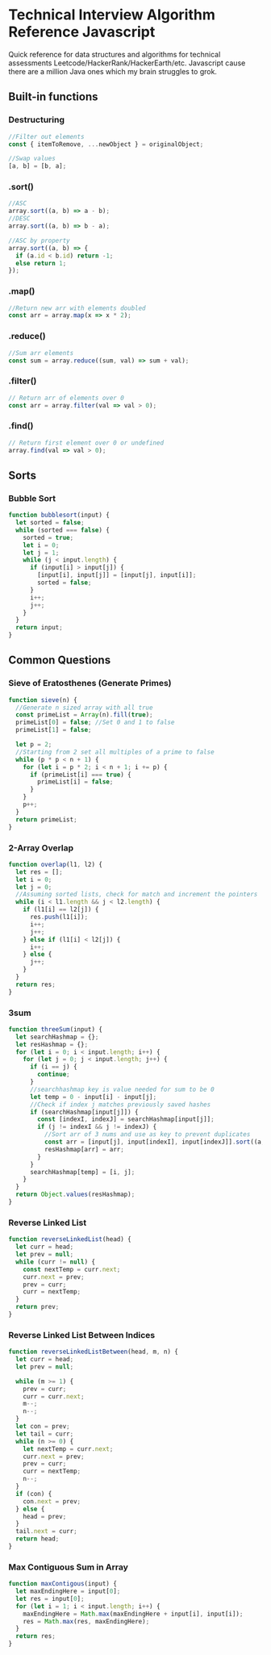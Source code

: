 # Technical Interview Algorithm Reference Javascript

Quick reference for data structures and algorithms for technical assessments Leetcode/HackerRank/HackerEarth/etc. Javascript cause there are a million Java ones which my brain struggles to grok.

## Built-in functions

### Destructuring

```javascript
//Filter out elements
const { itemToRemove, ...newObject } = originalObject;

//Swap values
[a, b] = [b, a];
```

### .sort()

```javascript
//ASC
array.sort((a, b) => a - b);
//DESC
array.sort((a, b) => b - a);

//ASC by property
array.sort((a, b) => {
  if (a.id < b.id) return -1;
  else return 1;
});
```

### .map()

```javascript
//Return new arr with elements doubled
const arr = array.map(x => x * 2);
```

### .reduce()

```javascript
//Sum arr elements
const sum = array.reduce((sum, val) => sum + val);
```

### .filter()

```javascript
// Return arr of elements over 0
const arr = array.filter(val => val > 0);
```

### .find()

```javascript
// Return first element over 0 or undefined
array.find(val => val > 0);
```

## Sorts

### Bubble Sort

```javascript
function bubblesort(input) {
  let sorted = false;
  while (sorted === false) {
    sorted = true;
    let i = 0;
    let j = 1;
    while (j < input.length) {
      if (input[i] > input[j]) {
        [input[i], input[j]] = [input[j], input[i]];
        sorted = false;
      }
      i++;
      j++;
    }
  }
  return input;
}
```

## Common Questions

### Sieve of Eratosthenes (Generate Primes)

```javascript
function sieve(n) {
  //Generate n sized array with all true
  const primeList = Array(n).fill(true);
  primeList[0] = false; //Set 0 and 1 to false
  primeList[1] = false;

  let p = 2;
  //Starting from 2 set all multiples of a prime to false
  while (p * p < n + 1) {
    for (let i = p * 2; i < n + 1; i += p) {
      if (primeList[i] === true) {
        primeList[i] = false;
      }
    }
    p++;
  }
  return primeList;
}
```

### 2-Array Overlap

```javascript
function overlap(l1, l2) {
  let res = [];
  let i = 0;
  let j = 0;
  //Assuming sorted lists, check for match and increment the pointers
  while (i < l1.length && j < l2.length) {
    if (l1[i] == l2[j]) {
      res.push(l1[i]);
      i++;
      j++;
    } else if (l1[i] < l2[j]) {
      i++;
    } else {
      j++;
    }
  }
  return res;
}
```

### 3sum

```javascript
function threeSum(input) {
  let searchHashmap = {};
  let resHashmap = {};
  for (let i = 0; i < input.length; i++) {
    for (let j = 0; j < input.length; j++) {
      if (i == j) {
        continue;
      }
      //searchhashmap key is value needed for sum to be 0
      let temp = 0 - input[i] - input[j];
      //Check if index j matches previously saved hashes
      if (searchHashmap[input[j]]) {
        const [indexI, indexJ] = searchHashmap[input[j]];
        if (j != indexI && j != indexJ) {
          //Sort arr of 3 nums and use as key to prevent duplicates
          const arr = [input[j], input[indexI], input[indexJ]].sort((a, b) => a - b);
          resHashmap[arr] = arr;
        }
      }
      searchHashmap[temp] = [i, j];
    }
  }
  return Object.values(resHashmap);
}
```

### Reverse Linked List

```javascript
function reverseLinkedList(head) {
  let curr = head;
  let prev = null;
  while (curr != null) {
    const nextTemp = curr.next;
    curr.next = prev;
    prev = curr;
    curr = nextTemp;
  }
  return prev;
}
```

### Reverse Linked List Between Indices

```javascript
function reverseLinkedListBetween(head, m, n) {
  let curr = head;
  let prev = null;

  while (m >= 1) {
    prev = curr;
    curr = curr.next;
    m--;
    n--;
  }
  let con = prev;
  let tail = curr;
  while (n >= 0) {
    let nextTemp = curr.next;
    curr.next = prev;
    prev = curr;
    curr = nextTemp;
    n--;
  }
  if (con) {
    con.next = prev;
  } else {
    head = prev;
  }
  tail.next = curr;
  return head;
}
```

### Max Contiguous Sum in Array

```javascript
function maxContigous(input) {
  let maxEndingHere = input[0];
  let res = input[0];
  for (let i = 1; i < input.length; i++) {
    maxEndingHere = Math.max(maxEndingHere + input[i], input[i]);
    res = Math.max(res, maxEndingHere);
  }
  return res;
}
```

